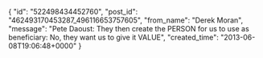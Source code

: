  {
   "id": "522498434452760",
   "post_id": "462493170453287_496116653757605",
   "from_name": "Derek Moran",
   "message": "Pete Daoust: They then create the PERSON for us to use as beneficiary: No, they want us to give it VALUE",
   "created_time": "2013-06-08T19:06:48+0000"
 }
